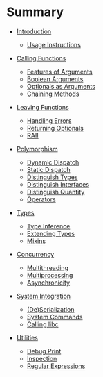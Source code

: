 # Summary

- [Introduction](./introduction.md)
    - [Usage Instructions](./usage.md)
    
- [Calling Functions]()
  - [Features of Arguments](./argfeat.md)
  - [Boolean Arguments](./flag.md)
  - [Optionals as Arguments](./optionals.md)
  - [Chaining Methods](./chaining.md)

- [Leaving Functions]()
  - [Handling Errors](./errhandle.md)
  - [Returning Optionals](./nilprop.md)
  - [RAII](./context.md)

- [Polymorphism]()
  - [Dynamic Dispatch](./dyndisp.md)
  - [Static Dispatch](./statdisp.md)
  - [Distinguish Types](./overloadbytype.md)
  - [Distinguish Interfaces](./overloadbytrait.md)
  - [Distinguish Quantity](./overloadbynum.md)
  - [Operators](./operators.md)

- [Types]()
  - [Type Inference](./inference.md)
  - [Extending Types](./exttype.md)
  - [Mixins](./mixin.md)
  
- [Concurrency]()
  - [Multithreading](./thre.md)
  - [Multiprocessing](./procs.md)
  - [Asynchronicity](./async.md)

- [System Integration]()
  - [(De)Serialization](./serdes.md)
  - [System Commands](./cmd.md)
  - [Calling libc](./calllibc.md)
  
- [Utilities]()
  - [Debug Print](./dbgprint.md)
  - [Inspection](./inspect.md)
  - [Regular Expressions](./regex.md)

